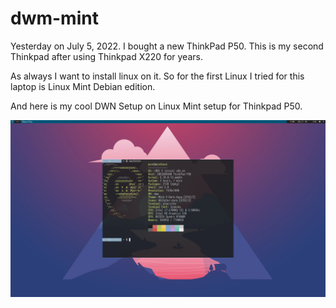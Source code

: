 # dwm-mint
Yesterday on July 5, 2022. I bought a new ThinkPad P50. This is my second Thinkpad after using Thinkpad X220 for years.

As always I want to install linux on it. So for the first Linux I tried for this laptop is Linux Mint Debian edition.

And here is my cool DWN Setup on Linux Mint setup for Thinkpad P50.

![](dwm-linux-mint.png)
